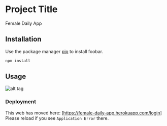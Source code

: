 # Project Title

Female Daily App

## Installation

Use the package manager [pip](https://pip.pypa.io/en/stable/) to install foobar.

```bash
npm install
```

## Usage

![alt tag](https://drive.google.com/file/d/1P-d2v_YY6qMQlE3mC6M75hZBeQboDzHU/view?usp=sharing)

### Deployment

This web has moved here: [https://female-daily-app.herokuapp.com/login]
Please reload if you see `Application Error` there.
